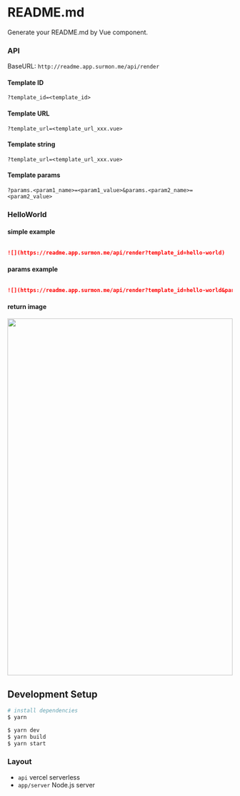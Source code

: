 # README.md

Generate your README.md by Vue component.

### API


BaseURL: `http://readme.app.surmon.me/api/render`

#### Template ID

`?template_id=<template_id>`

#### Template URL

`?template_url=<template_url_xxx.vue>`

#### Template string

`?template_url=<template_url_xxx.vue>`

#### Template params

`?params.<param1_name>=<param1_value>&params.<param2_name>=<param2_value>`


### HelloWorld

#### simple example

```markdown

![](https://readme.app.surmon.me/api/render?template_id=hello-world)

```

#### params example

```markdown

![](https://readme.app.surmon.me/api/render?template_id=hello-world&params.theme=dark)

```

#### return image

<img src="https://readme.app.surmon.me/api/render?template_id=hello-world" width="100%" height="800px" />


## Development Setup

```bash
# install dependencies
$ yarn

$ yarn dev
$ yarn build
$ yarn start
```

### Layout

- `api` vercel serverless
- `app/server` Node.js server

